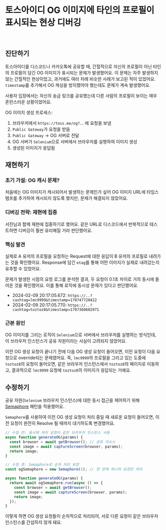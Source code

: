 # 토스아이디 OG 이미지에 타인의 프로필이 표시되는 현상 디버깅

<br/>
<ContributorHeader name="김형규" githubUrl="https://github.com/khg0" avatar="https://ca.slack-edge.com/E01JAGTHP8R-U03KVUYTXK4-5de0e0f7f2f1-512" date="2025.10.31"/>

## 진단하기

토스아이디를 디스코드나 카카오톡에 공유할 때, 간헐적으로 자신의 프로필이 아닌 타인의 프로필이 담긴 OG 이미지가 표시되는 문제가 발생했어요. 이 문제는 자주 발생하지 않는 간헐적인 현상이었고, 과거에도 여러 차례 비슷한 사례가 보고된 적이 있었어요. `timestamp`를 추가해서 OG 캐싱을 방지했어야 했는데도 문제가 계속 발생했어요.

사용자 입장에서는 자신의 송금 링크를 공유했는데 다른 사람의 프로필이 보이는 매우 혼란스러운 상황이었어요.

OG 이미지 생성 프로세스:

1. 브라우저에서 `https://toss.me/og?`... 에 요청을 보냄
2. `Public Gateway`가 요청을 받음
3. `Public Gateway` → OG 서버로 전달
4. OG 서버가 `Selenium`으로 서버에서 브라우저를 실행하여 이미지 생성
5. 생성된 이미지가 응답됨

## 재현하기

### 초기 가설: OG 캐시 문제?

처음에는 OG 이미지가 캐시되어서 발생하는 문제인가 싶어 OG 이미지 URL에 타임스탬프를 추가하여
캐시되지 않도록 했지만, 문제가 해결되지 않았어요.

### 디버깅 전략: 재현에 집중

서진님과 함께 재현에 집중하기로 했어요. 같은 URL로 디스코드에서 반복적으로 테스트하면
디버깅이 훨씬 유리해질 거라 판단했어요.

### 핵심 발견

실제로 A 유저의 프로필을 요청하는 Request에 대한 응답이 B 유저의 프로필로 내려가는 것을
확인했어요. Response에 담긴 `etag`를 통해 어떤 이미지가 실제로 내려갔는지 유추할 수 있었어요.

문제가 발생한 시점의 요청 로그를 분석한 결과, 두 요청이 0.1초 차이로 거의 동시에 들어온 것을 확인했어요. 이를 통해 로직에 동시성 문제가
있다고 판단했어요.

- 2024-02-09 20:17:05.672: `https://..?cashtag=lmc9999&timestamp=170747720422`
- 2024-02-09 20:17:05.770: `https://..?cashtag=toztoz8&timestamp=1707360602971`

### 근본 원인

OG 이미지를 그리는 로직이 `Selenium`으로 서버에서 브라우저를 실행하는 방식인데, 이 브라우저
인스턴스가 공유 자원이라는 사실이 고려되지 않았어요.

이전 OG 생성 요청이 끝나기 전에 다음 OG 생성 요청이 들어오면, 이전 요청이 다음 요청으로 override되는 문제였어요. 즉, `lmc9999`의 프로필을 그리고 있는 도중에 `toztoz8`의 요청이 들어오면, 같은 브라우저 인스턴스에서 `toztoz8`의 페이지로 이동하고, 결과적으로 `lmc9999` 요청에 `toztoz8`의 이미지가 응답되는 거예요.

## 수정하기

공유 자원(`Selenium` 브라우저 인스턴스)에 대한 동시 접근을 제어하기 위해 [Semaphore](https://github.com/Shopify/quilt/blob/main/packages/semaphore/README.md) 패턴을 적용했어요.

`Semaphore`를 사용하여 이전 OG 생성 요청이 처리 중일 때 새로운 요청이 들어오면, 이전 요청이 완전히 Resolve 될 때까지 대기하도록 변경했어요.

```jsx
// 수정 전: 동시에 여러 요청이 같은 브라우저 인스턴스 사용
async function generateOG(params) {
  const browser = await getBrowser(); // 공유 리소스
  const image = await captureScreen(browser, params);
  return image;
}

// 수정 후: Semaphore로 순차 처리 보장
const ogSemaphore = new Semaphore(1); // 한 번에 하나의 요청만 처리

async function generateOG(params) {
  return await ogSemaphore.run(async () => {
    const browser = await getBrowser();
    const image = await captureScreen(browser, params);
    return image;
  });
}
```

이렇게 하면 OG 생성 요청들이 순차적으로 처리되어, 서로 다른 요청이 같은 브라우저 인스턴스를 간섭하지 않게 돼요.
